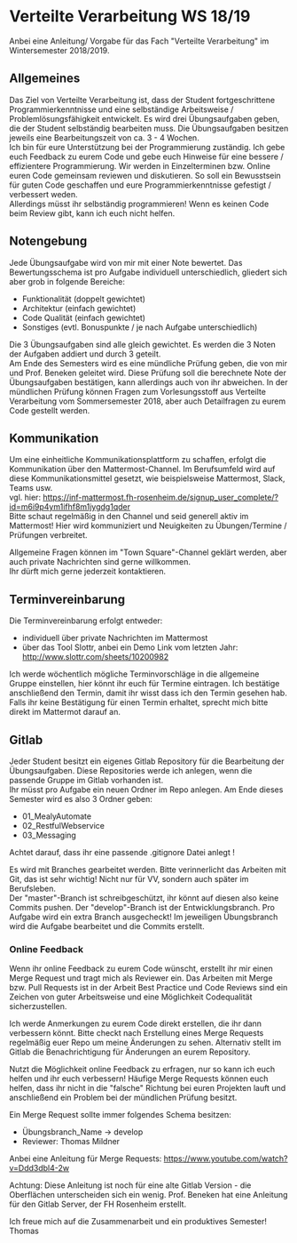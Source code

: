 # Verteilte Verarbeitung WS 18/19

Anbei eine Anleitung/ Vorgabe für das Fach "Verteilte Verarbeitung" im Wintersemester 2018/2019.

## Allgemeines

Das Ziel von Verteilte Verarbeitung ist, dass der Student fortgeschrittene Programmierkenntnisse und eine selbständige Arbeitsweise / Problemlösungsfähigkeit entwickelt.
Es wird drei Übungsaufgaben geben, die der Student selbständig bearbeiten muss. Die Übungsaufgaben besitzen jeweils eine Bearbeitungszeit von ca. 3 - 4 Wochen.
<br/>
Ich bin für eure Unterstützung bei der Programmierung zuständig. Ich gebe euch Feedback zu eurem Code und gebe euch Hinweise für eine bessere / effizientere Programmierung. Wir werden in Einzelterminen bzw. Online euren Code gemeinsam reviewen und diskutieren. So soll ein Bewusstsein für guten Code geschaffen und eure Programmierkenntnisse gefestigt / verbessert weden. <br/>
Allerdings müsst ihr selbständig programmieren! Wenn es keinen Code beim Review gibt, kann ich euch nicht helfen.

## Notengebung

Jede Übungsaufgabe wird von mir mit einer Note bewertet. Das Bewertungsschema ist pro Aufgabe individuell unterschiedlich, gliedert sich aber grob in folgende Bereiche:
* Funktionalität  (doppelt gewichtet)
* Architektur     (einfach gewichtet)
* Code Qualität   (einfach gewichtet)
* Sonstiges       (evtl. Bonuspunkte / je nach Aufgabe unterschiedlich)

Die 3 Übungsaufgaben sind alle gleich gewichtet. Es werden die 3 Noten der Aufgaben addiert und durch 3 geteilt. <br/>
Am Ende des Semesters wird es eine mündliche Prüfung geben, die von mir und Prof. Beneken geleitet wird. Diese Prüfung soll die berechnete Note der Übungsaufgaben bestätigen, kann allerdings auch von ihr abweichen.
In der mündlichen Prüfung können Fragen zum Vorlesungsstoff aus Verteilte Verarbeitung vom Sommersemester 2018, aber auch Detailfragen zu eurem Code gestellt werden. 

## Kommunikation

Um eine einheitliche Kommunikationsplattform zu schaffen, erfolgt die Kommunikation über den Mattermost-Channel. Im Berufsumfeld wird auf diese Kommunikationsmittel gesetzt, wie beispielsweise Mattermost, Slack, Teams usw. <br/>
vgl. hier: https://inf-mattermost.fh-rosenheim.de/signup_user_complete/?id=m6i9p4ym1ifhf8m1jygdg1qder
<br/>
Bitte schaut regelmäßig in den Channel und seid generell aktiv im Mattermost! Hier wird kommuniziert und Neuigkeiten zu Übungen/Termine / Prüfungen verbreitet.

Allgemeine Fragen können im "Town Square"-Channel geklärt werden, aber auch private Nachrichten sind gerne willkommen. <br/> 
Ihr dürft mich gerne jederzeit kontaktieren.

## Terminvereinbarung

Die Terminvereinbarung erfolgt entweder:

- individuell über private Nachrichten im Mattermost
- über das Tool Slottr, anbei ein Demo Link vom letzten Jahr: http://www.slottr.com/sheets/10200982

Ich werde wöchentlich mögliche Terminvorschläge in die allgemeine Gruppe einstellen, hier könnt ihr euch für Termine eintragen. Ich bestätige anschließend den Termin, damit ihr wisst dass ich den Termin gesehen hab. Falls ihr keine Bestätigung für einen Termin erhaltet, sprecht mich bitte direkt im Mattermot darauf an.

## Gitlab

Jeder Student besitzt ein eigenes Gitlab Repository für die Bearbeitung der Übungsaufgaben. Diese Repositories werde ich anlegen, wenn die passende Gruppe im Gitlab vorhanden ist. <br/>
Ihr müsst pro Aufgabe ein neuen Ordner im Repo anlegen. Am Ende dieses Semester wird es also 3 Ordner geben:
* 01_MealyAutomate
* 02_RestfulWebservice
* 03_Messaging

Achtet darauf, dass ihr eine passende .gitignore Datei anlegt !

Es wird mit Branches gearbeitet werden. Bitte verinnerlicht das Arbeiten mit Git, das ist sehr wichtig! Nicht nur für VV, sondern auch später im Berufsleben.
<br/>
Der "master"-Branch ist schreibgeschützt, ihr könnt auf diesen also keine Commits pushen. Der "develop"-Branch ist der Entwicklungsbranch. Pro Aufgabe wird ein extra Branch ausgecheckt!
Im jeweiligen Übungsbranch wird die Aufgabe bearbeitet und die Commits erstellt. 

### Online Feedback
Wenn ihr online Feedback zu eurem Code wünscht, erstellt ihr mir einen Merge Request und tragt mich als Reviewer ein.
Das Arbeiten mit Merge bzw. Pull Requests ist in der Arbeit Best Practice und Code Reviews sind ein Zeichen von guter Arbeitsweise und eine Möglichkeit Codequalität sicherzustellen.

Ich werde Anmerkungen zu eurem Code direkt erstellen, die ihr dann verbessern könnt. Bitte checkt nach Erstellung eines Merge Requests regelmäßig euer Repo um meine Änderungen zu sehen. Alternativ stellt im Gitlab die Benachrichtigung für Änderungen an eurem Repository.

Nutzt die Möglichkeit online Feedback zu erfragen, nur so kann ich euch helfen und ihr euch verbessern! Häufige Merge Requests können euch helfen, dass ihr nicht in die "falsche" Richtung bei euren Projekten lauft und anschließend ein Problem bei der mündlichen Prüfung besitzt.

Ein Merge Request sollte immer folgendes Schema besitzen:
* Übungsbranch_Name &rarr; develop
* Reviewer: Thomas Mildner

Anbei eine Anleitung für Merge Requests: https://www.youtube.com/watch?v=Ddd3dbl4-2w 
<br/>



Achtung: Diese Anleitung ist noch für eine alte Gitlab Version - die Oberflächen unterscheiden sich ein wenig. Prof. Beneken hat eine Anleitung für den Gitlab Server, der FH Rosenheim erstellt.

Ich freue mich auf die Zusammenarbeit und ein produktives Semester!
<br/>
Thomas